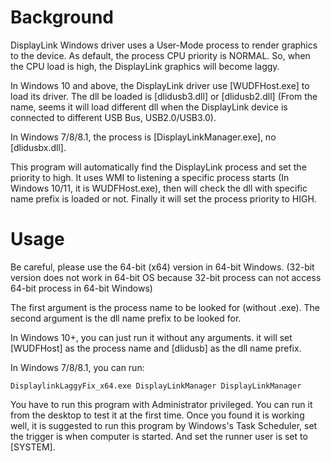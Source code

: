 # Background
DisplayLink Windows driver uses a User-Mode process to render graphics to the device. As default, the process CPU priority is NORMAL. So, when the CPU load is high, the DisplayLink graphics will become laggy.

In Windows 10 and above, the DisplayLink driver use [WUDFHost.exe] to load its driver. The dll be loaded is [dlidusb3.dll] or [dlidusb2.dll] (From the name, seems it will load different dll when the DisplayLink device is connected to different USB Bus, USB2.0/USB3.0).

In Windows 7/8/8.1, the process is [DisplayLinkManager.exe], no [dlidusbx.dll].

This program will automatically find the DisplayLink process and set the priority to high. It uses WMI to listening a specific process starts (In Windows 10/11, it is WUDFHost.exe), then will check the dll with specific name prefix is loaded or not. Finally it will set the process priority to HIGH.

# Usage
Be careful, please use the 64-bit (x64) version in 64-bit Windows. (32-bit version does not work in 64-bit OS because 32-bit process can not access 64-bit process in 64-bit Windows)

The first argument is the process name to be looked for (without .exe). The second argument is the dll name prefix to be looked for.

In Windows 10+, you can just run it without any arguments. it will set [WUDFHost] as the process name and [dlidusb] as the dll name prefix.

In Windows 7/8/8.1, you can run:
```
DisplaylinkLaggyFix_x64.exe DisplayLinkManager DisplayLinkManager
```
You have to run this program with Administrator privileged. You can run it from the desktop to test it at the first time.
Once you found it is working well, it is suggested to run this program by Windows's Task Scheduler, set the trigger is when computer is started. And set the runner user is set to [SYSTEM].
